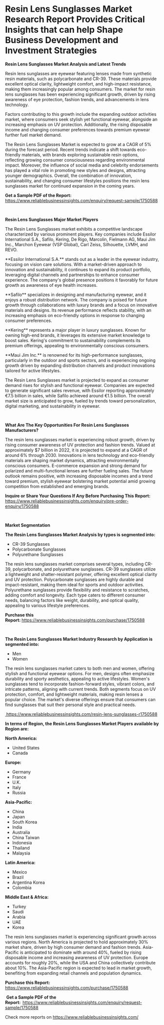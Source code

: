 <p><h1>Resin Lens Sunglasses Market Research Report Provides Critical Insights that can help Shape Business Development and Investment Strategies</h1></p><p><strong>Resin Lens Sunglasses Market Analysis and Latest Trends</strong></p>
<p><p>Resin lens sunglasses are eyewear featuring lenses made from synthetic resin materials, such as polycarbonate and CR-39. These materials provide excellent optical clarity, lightweight comfort, and high-impact resistance, making them increasingly popular among consumers. The market for resin lens sunglasses has been experiencing significant growth, driven by rising awareness of eye protection, fashion trends, and advancements in lens technology.</p><p>Factors contributing to this growth include the expanding outdoor activities market, where consumers seek stylish yet functional eyewear, alongside an increasing emphasis on UV protection. Additionally, the rising disposable income and changing consumer preferences towards premium eyewear further fuel market demand. </p><p>The Resin Lens Sunglasses Market is expected to grow at a CAGR of 5% during the forecast period. Recent trends indicate a shift towards eco-friendly materials, with brands exploring sustainable resin options, reflecting growing consumer consciousness regarding environmental impact. Moreover, the influence of social media and celebrity endorsements has played a vital role in promoting new styles and designs, attracting younger demographics. Overall, the combination of innovation, sustainability, and changing consumer lifestyles positions the resin lens sunglasses market for continued expansion in the coming years.</p></p>
<p><strong>Get a Sample PDF of the Report:&nbsp;</strong> <a href="https://www.reliablebusinessinsights.com/enquiry/request-sample/1750588?utm_campaign=2633&utm_medium=2&utm_source=Github&utm_content=ia&utm_term=04042025&utm_id=resin-lens-sunglasses">https://www.reliablebusinessinsights.com/enquiry/request-sample/1750588</a></p>
<p>&nbsp;</p>
<p><strong>Resin Lens Sunglasses Major Market Players</strong></p>
<p><p>The Resin Lens Sunglasses market exhibits a competitive landscape characterized by various prominent players. Key companies include Essilor International S.A., Safilo, Kering, De Rigo, Marcolin, Fielmann AG, Maui Jim Inc., Marchon Eyewear (VSP Global), Carl Zeiss, Silhouette, LVMH, and REVO.</p><p>**Essilor International S.A.** stands out as a leader in the eyewear industry, focusing on vision care solutions. With a market-driven approach to innovation and sustainability, it continues to expand its product portfolio, leveraging digital channels and partnerships to enhance consumer experience. The company's global presence positions it favorably for future growth as awareness of eye health increases.</p><p>**Safilo** specializes in designing and manufacturing eyewear, and it enjoys a robust distribution network. The company is poised for future growth through collaborations with luxury brands and a focus on innovative materials and designs. Its revenue performance reflects stability, with an increasing emphasis on eco-friendly options in response to changing consumer preferences.</p><p>**Kering** represents a major player in luxury sunglasses. Known for owning high-end brands, it leverages its extensive market knowledge to boost sales. Kering's commitment to sustainability complements its premium offerings, appealing to environmentally conscious consumers. </p><p>**Maui Jim Inc.** is renowned for its high-performance sunglasses, particularly in the outdoor and sports sectors, and is experiencing ongoing growth driven by expanding distribution channels and product innovations tailored for active lifestyles.</p><p>The Resin Lens Sunglasses market is projected to expand as consumer demand rises for stylish and functional eyewear. Companies are expected to generate significant sales revenue, with Essilor reporting approximately €7.5 billion in sales, while Safilo achieved around €1.5 billion. The overall market size is anticipated to grow, fueled by trends toward personalization, digital marketing, and sustainability in eyewear.</p></p>
<p>&nbsp;</p>
<p><strong>What Are The Key Opportunities For Resin Lens Sunglasses Manufacturers?</strong></p>
<p><p>The resin lens sunglasses market is experiencing robust growth, driven by rising consumer awareness of UV protection and fashion trends. Valued at approximately $7 billion in 2022, it is projected to expand at a CAGR of around 6% through 2030. Innovations in lens technology and eco-friendly materials are shaping market dynamics, attracting environmentally conscious consumers. E-commerce expansion and strong demand for polarized and multi-functional lenses are further fueling sales. The future outlook remains positive, with increasing disposable incomes and a trend toward premium, stylish eyewear bolstering market potential amid growing competition from established and emerging brands.</p></p>
<p><strong>Inquire or Share Your Questions If Any Before Purchasing This Report:</strong> <a href="https://www.reliablebusinessinsights.com/enquiry/pre-order-enquiry/1750588?utm_campaign=2633&utm_medium=2&utm_source=Github&utm_content=ia&utm_term=04042025&utm_id=resin-lens-sunglasses">https://www.reliablebusinessinsights.com/enquiry/pre-order-enquiry/1750588</a></p>
<p>&nbsp;</p>
<p><strong>Market Segmentation</strong></p>
<p><strong>The Resin Lens Sunglasses Market Analysis by types is segmented into:</strong></p>
<p><ul><li>CR-39 Sunglasses</li><li>Polycarbonate Sunglasses</li><li>Polyurethane Sunglasses</li></ul></p>
<p><p>The resin lens sunglasses market comprises several types, including CR-39, polycarbonate, and polyurethane sunglasses. CR-39 sunglasses utilize a lightweight and shatter-resistant polymer, offering excellent optical clarity and UV protection. Polycarbonate sunglasses are highly durable and impact-resistant, making them ideal for sports and outdoor activities. Polyurethane sunglasses provide flexibility and resistance to scratches, adding comfort and longevity. Each type caters to different consumer needs, balancing factors like weight, durability, and optical quality, appealing to various lifestyle preferences.</p></p>
<p><strong>Purchase this Report:&nbsp;</strong><a href="https://www.reliablebusinessinsights.com/purchase/1750588?utm_campaign=2633&utm_medium=2&utm_source=Github&utm_content=ia&utm_term=04042025&utm_id=resin-lens-sunglasses">https://www.reliablebusinessinsights.com/purchase/1750588</a></p>
<p>&nbsp;</p>
<p><strong>The Resin Lens Sunglasses Market Industry Research by Application is segmented into:</strong></p>
<p><ul><li>Men</li><li>Women</li></ul></p>
<p><p>The resin lens sunglasses market caters to both men and women, offering stylish and functional eyewear options. For men, designs often emphasize durability and sporty aesthetics, appealing to active lifestyles. Women's sunglasses tend to incorporate fashion-forward styles, vibrant colors, and intricate patterns, aligning with current trends. Both segments focus on UV protection, comfort, and lightweight materials, making resin lenses a popular choice. The market's diverse offerings ensure that consumers can find sunglasses that suit their personal style and practical needs.</p></p>
<p><a href="https://www.reliablebusinessinsights.com/resin-lens-sunglasses-r1750588?utm_campaign=2633&utm_medium=2&utm_source=Github&utm_content=ia&utm_term=04042025&utm_id=resin-lens-sunglasses">&nbsp;https://www.reliablebusinessinsights.com/resin-lens-sunglasses-r1750588</a></p>
<p><strong>In terms of Region, the Resin Lens Sunglasses Market Players available by Region are:</strong></p>
<p>
    <p> <strong> North America: </strong>
        <ul>
            <li>United States</li>
            <li>Canada</li>
        </ul>
        </p> 
    <p> <strong> Europe: </strong>
        <ul>
            <li>Germany</li>
            <li>France</li>
            <li>U.K.</li>
            <li>Italy</li>
            <li>Russia</li>
        </ul>
        </p> 
    <p> <strong> Asia-Pacific: </strong>
        <ul>
            <li>China</li>
            <li>Japan</li>
            <li>South Korea</li>
            <li>India</li>
            <li>Australia</li>
            <li>China Taiwan</li>
            <li>Indonesia</li>
            <li>Thailand</li>
            <li>Malaysia</li>
        </ul>
        </p> 
    <p> <strong> Latin America: </strong>
        <ul>
            <li>Mexico</li>
            <li>Brazil</li>
            <li>Argentina Korea</li>
            <li>Colombia</li>
        </ul>
        </p> 
    <p> <strong> Middle East & Africa: </strong>
        <ul>
            <li>Turkey</li>
            <li>Saudi</li>
            <li>Arabia</li>
            <li>UAE</li>
            <li>Korea</li>
        </ul>
    </p>
    </p>
<p><p>The resin lens sunglasses market is experiencing significant growth across various regions. North America is projected to hold approximately 30% market share, driven by high consumer demand and fashion trends. Asia-Pacific is anticipated to dominate with around 40%, fueled by rising disposable income and increasing awareness of UV protection. Europe accounts for roughly 20%, while the USA and China collectively contribute about 10%. The Asia-Pacific region is expected to lead in market growth, benefiting from expanding retail channels and population dynamics.</p></p>
<p><strong>Purchase this Report: </strong><a href="https://www.reliablebusinessinsights.com/purchase/1750588?utm_campaign=2633&utm_medium=2&utm_source=Github&utm_content=ia&utm_term=04042025&utm_id=resin-lens-sunglasses">https://www.reliablebusinessinsights.com/purchase/1750588</a></p>
<p>&nbsp;<strong>Get a Sample PDF of the Report:&nbsp;&nbsp;</strong><a href="https://www.reliablebusinessinsights.com/enquiry/request-sample/1750588?utm_campaign=2633&utm_medium=2&utm_source=Github&utm_content=ia&utm_term=04042025&utm_id=resin-lens-sunglasses">https://www.reliablebusinessinsights.com/enquiry/request-sample/1750588</a></p>
<p><strong></strong></p>
<p>Check more reports on <a href="https://www.reliablebusinessinsights.com/?utm_campaign=2633&utm_medium=2&utm_source=Github&utm_content=ia&utm_term=04042025&utm_id=resin-lens-sunglasses">https://www.reliablebusinessinsights.com/</a></p>